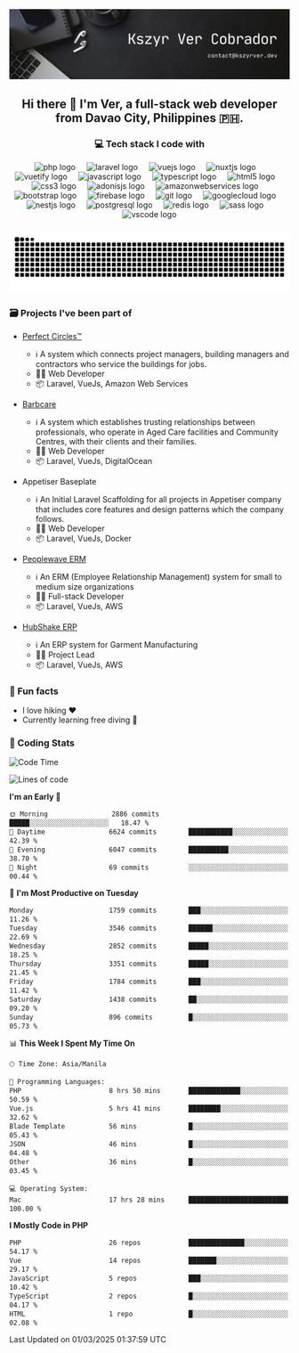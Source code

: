 <div style="max-width: 1200px">
<div align="center">
  <img width="1200px" src="https://raw.githubusercontent.com/kszyrvercobrador/kszyrvercobrador/91695345b3483484802bc7dd0a0a1b4297c8dcd2/images/banner.png"  />
</div>

###

<h2 align="center">Hi there 👋 I'm Ver, a full-stack web developer from Davao City, Philippines 🇵🇭.</h2>

###

<h3 align="center">💻 Tech stack I code with</h3>
  
</div>

<div align="center">
  <img src="https://cdn.jsdelivr.net/gh/devicons/devicon/icons/php/php-original.svg" height="30" alt="php logo"  />
  <img width="12" />
  <img src="https://cdn.jsdelivr.net/gh/devicons/devicon/icons/laravel/laravel-original.svg" height="30" alt="laravel logo"  />
  <img width="12" />
  <img src="https://cdn.jsdelivr.net/gh/devicons/devicon/icons/vuejs/vuejs-original.svg" height="30" alt="vuejs logo"  />
  <img width="12" />
  <img src="https://cdn.jsdelivr.net/gh/devicons/devicon/icons/nuxtjs/nuxtjs-original.svg" height="30" alt="nuxtjs logo"  />
  <img width="12" />
  <img src="https://cdn.jsdelivr.net/gh/devicons/devicon/icons/vuetify/vuetify-original.svg" height="30" alt="vuetify logo"  />
  <img width="12" />
  <img src="https://cdn.jsdelivr.net/gh/devicons/devicon/icons/javascript/javascript-original.svg" height="30" alt="javascript logo"  />
  <img width="12" />
  <img src="https://cdn.jsdelivr.net/gh/devicons/devicon/icons/typescript/typescript-original.svg" height="30" alt="typescript logo"  />
  <img width="12" />
  <img src="https://cdn.jsdelivr.net/gh/devicons/devicon/icons/html5/html5-original.svg" height="30" alt="html5 logo"  />
  <img width="12" />
  <img src="https://cdn.jsdelivr.net/gh/devicons/devicon/icons/css3/css3-original.svg" height="30" alt="css3 logo"  />
  <img width="12" />
  <img src="https://cdn.jsdelivr.net/gh/devicons/devicon/icons/adonisjs/adonisjs-original.svg" height="30" alt="adonisjs logo"  />
  <img width="12" />
  <img src="https://cdn.jsdelivr.net/gh/devicons/devicon/icons/amazonwebservices/amazonwebservices-line-wordmark.svg" height="30" alt="amazonwebservices logo"  />
  <img width="12" />
  <img src="https://cdn.jsdelivr.net/gh/devicons/devicon/icons/bootstrap/bootstrap-original.svg" height="30" alt="bootstrap logo"  />
  <img width="12" />
  <img src="https://cdn.jsdelivr.net/gh/devicons/devicon/icons/firebase/firebase-plain.svg" height="30" alt="firebase logo"  />
  <img width="12" />
  <img src="https://cdn.jsdelivr.net/gh/devicons/devicon/icons/git/git-original.svg" height="30" alt="git logo"  />
  <img width="12" />
  <img src="https://cdn.jsdelivr.net/gh/devicons/devicon/icons/googlecloud/googlecloud-original.svg" height="30" alt="googlecloud logo"  />
  <img width="12" />
  <img src="https://cdn.jsdelivr.net/gh/devicons/devicon/icons/nestjs/nestjs-original.svg" height="30" alt="nestjs logo"  />
  <img width="12" />
  <img src="https://cdn.jsdelivr.net/gh/devicons/devicon/icons/postgresql/postgresql-original.svg" height="30" alt="postgresql logo"  />
  <img width="12" />
  <img src="https://cdn.jsdelivr.net/gh/devicons/devicon/icons/redis/redis-original.svg" height="30" alt="redis logo"  />
  <img width="12" />
  <img src="https://cdn.jsdelivr.net/gh/devicons/devicon/icons/sass/sass-original.svg" height="30" alt="sass logo"  />
  <img width="12" />
  <img src="https://cdn.jsdelivr.net/gh/devicons/devicon/icons/vscode/vscode-original.svg" height="30" alt="vscode logo"  />
</div>

###

<div align="center">
  <picture>
    <source media="(prefers-color-scheme: dark)" srcset="https://raw.githubusercontent.com/kszyrvercobrador/kszyrvercobrador/output/github-snake-dark.svg" />
    <source media="(prefers-color-scheme: light)" srcset="https://raw.githubusercontent.com/kszyrvercobrador/kszyrvercobrador/output/github-snake.svg" />
    <img alt="github-snake" src="https://raw.githubusercontent.com/kszyrvercobrador/kszyrvercobrador/output/github-snake.svg" />
  </picture>
</div>

###

### 🗃 Projects I've been part of

- <a href="https://perfectcircles.com.au/" target="_blank">Perfect Circles™</a>

  - ℹ️ A system which connects project managers, building managers and contractors who service the buildings for jobs.
  - 👨‍💻 Web Developer
  - 📦 Laravel, VueJs, Amazon Web Services

- <a href="https://appetiser.com.au/portfolio/barbcare" target="_blank">Barbcare</a>

  - ℹ️ A system which establishes trusting relationships between professionals, who operate in Aged Care facilities and Community Centres, with their clients and their families.
  - 👨‍💻 Web Developer
  - 📦 Laravel, VueJs, DigitalOcean

- Appetiser Baseplate

  - ℹ️ An Initial Laravel Scaffolding for all projects in Appetiser company that includes core features and design patterns which the company follows.
  - 👨‍💻 Web Developer
  - 📦 Laravel, VueJs, Docker

- <a href="https://peoplewave.co" target="_blank">Peoplewave ERM</a>

  - ℹ️ An ERM (Employee Relationship Management) system for small to medium size organizations
  - 👨‍💻 Full-stack Developer
  - 📦 Laravel, VueJs, AWS

- <a href="https://www.posbang.com/garment-erp" target="_blank">HubShake ERP</a>

  - ℹ️ An ERP system for Garment Manufacturing
  - 👨‍💻 Project Lead
  - 📦 Laravel, VueJs, AWS

### 🌴 Fun facts

- I love hiking ❤️
- Currently learning free diving 🥽

### 🌟 Coding Stats

<!-- WakaTime Stats -->

<!--START_SECTION:waka-->
![Code Time](http://img.shields.io/badge/Code%20Time-50%20hrs%2022%20mins-blue)

![Lines of code](https://img.shields.io/badge/From%20Hello%20World%20I%27ve%20Written-17.5%20million%20lines%20of%20code-blue)

**I'm an Early 🐤** 

```text
🌞 Morning                2886 commits        █████░░░░░░░░░░░░░░░░░░░░   18.47 % 
🌆 Daytime                6624 commits        ███████████░░░░░░░░░░░░░░   42.39 % 
🌃 Evening                6047 commits        ██████████░░░░░░░░░░░░░░░   38.70 % 
🌙 Night                  69 commits          ░░░░░░░░░░░░░░░░░░░░░░░░░   00.44 % 
```
📅 **I'm Most Productive on Tuesday** 

```text
Monday                   1759 commits        ███░░░░░░░░░░░░░░░░░░░░░░   11.26 % 
Tuesday                  3546 commits        ██████░░░░░░░░░░░░░░░░░░░   22.69 % 
Wednesday                2852 commits        █████░░░░░░░░░░░░░░░░░░░░   18.25 % 
Thursday                 3351 commits        █████░░░░░░░░░░░░░░░░░░░░   21.45 % 
Friday                   1784 commits        ███░░░░░░░░░░░░░░░░░░░░░░   11.42 % 
Saturday                 1438 commits        ██░░░░░░░░░░░░░░░░░░░░░░░   09.20 % 
Sunday                   896 commits         █░░░░░░░░░░░░░░░░░░░░░░░░   05.73 % 
```


📊 **This Week I Spent My Time On** 

```text
🕑︎ Time Zone: Asia/Manila

💬 Programming Languages: 
PHP                      8 hrs 50 mins       █████████████░░░░░░░░░░░░   50.59 % 
Vue.js                   5 hrs 41 mins       ████████░░░░░░░░░░░░░░░░░   32.62 % 
Blade Template           56 mins             █░░░░░░░░░░░░░░░░░░░░░░░░   05.43 % 
JSON                     46 mins             █░░░░░░░░░░░░░░░░░░░░░░░░   04.48 % 
Other                    36 mins             █░░░░░░░░░░░░░░░░░░░░░░░░   03.45 % 

💻 Operating System: 
Mac                      17 hrs 28 mins      █████████████████████████   100.00 % 
```

**I Mostly Code in PHP** 

```text
PHP                      26 repos            ██████████████░░░░░░░░░░░   54.17 % 
Vue                      14 repos            ███████░░░░░░░░░░░░░░░░░░   29.17 % 
JavaScript               5 repos             ███░░░░░░░░░░░░░░░░░░░░░░   10.42 % 
TypeScript               2 repos             █░░░░░░░░░░░░░░░░░░░░░░░░   04.17 % 
HTML                     1 repo              █░░░░░░░░░░░░░░░░░░░░░░░░   02.08 % 
```




 Last Updated on 01/03/2025 01:37:59 UTC
<!--END_SECTION:waka-->

</div>
